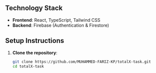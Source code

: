## Technology Stack

- **Frontend**: React, TypeScript, Tailwind CSS
- **Backend**: Firebase (Authentication & Firestore)


## Setup Instructions

1. **Clone the repository**:
   ```bash
   git clone https://github.com/MUHAMMED-FARIZ-KP/totalX-task.git
   cd totalX-task
